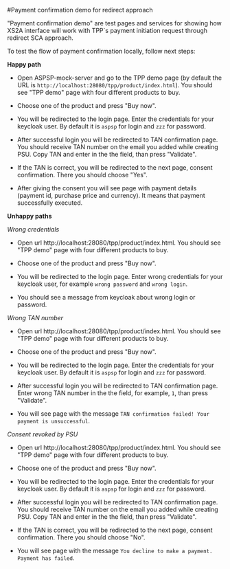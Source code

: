 #Payment confirmation demo for redirect approach 

"Payment confirmation demo" are test pages and services for showing how XS2A interface will work with TPP`s payment initiation request through redirect SCA approach.

To test the flow of payment confirmation locally, follow next steps:

**Happy path**

* Open ASPSP-mock-server and go to the TPP demo page (by default the URL is `http://localhost:28080/tpp/product/index.html`). You should see "TPP demo" page with four different products to buy. 

* Choose one of the product and press "Buy now".

* You will be redirected to the login page. Enter the credentials for your keycloak user. By default it is `aspsp` for login and `zzz` for password.

* After successful login you will be redirected to TAN confirmation page. You should receive TAN number on the email you added while creating PSU. Copy TAN and enter in the the field, than press "Validate".

* If the TAN is correct, you will be redirected to the next page, consent confirmation. There you should choose "Yes".

* After giving the consent you will see page with payment details (payment id, purchase price and currency). It means that payment successfully executed.

**Unhappy paths**

   *Wrong credentials*

   * Open url http://localhost:28080/tpp/product/index.html. You should see "TPP demo" page with four different products to buy. 
   
   * Choose one of the product and press "Buy now".
   
   * You will be redirected to the login page. Enter wrong credentials for your keycloak user, for example `wrong password` and `wrong login`.
   
   * You should see a message from keycloak about wrong login or password.
   
   *Wrong TAN number*
   
   * Open url http://localhost:28080/tpp/product/index.html. You should see "TPP demo" page with four different products to buy. 
   
   * Choose one of the product and press "Buy now".
   
   * You will be redirected to the login page. Enter the credentials for your keycloak user. By default it is `aspsp` for login and `zzz` for password.
   
   * After successful login you will be redirected to TAN confirmation page. Enter  wrong TAN number in the the field, for example, `1`, than press "Validate".

   * You will see page with the message  `TAN confirmation failed! Your payment is unsuccessful`.
   
   *Consent revoked by PSU*
   
   * Open url http://localhost:28080/tpp/product/index.html. You should see "TPP demo" page with four different products to buy. 

   * Choose one of the product and press "Buy now".

   * You will be redirected to the login page. Enter the credentials for your keycloak user. By default it is `aspsp` for login and `zzz` for password.

   * After successful login you will be redirected to TAN confirmation page. You should receive TAN number on the email you added while creating PSU. Copy TAN and enter in the the field, than press "Validate".

   * If the TAN is correct, you will be redirected to the next page, consent confirmation. There you should choose "No".
   
   * You will see page with the message  `You decline to make a payment. Payment has failed`.
